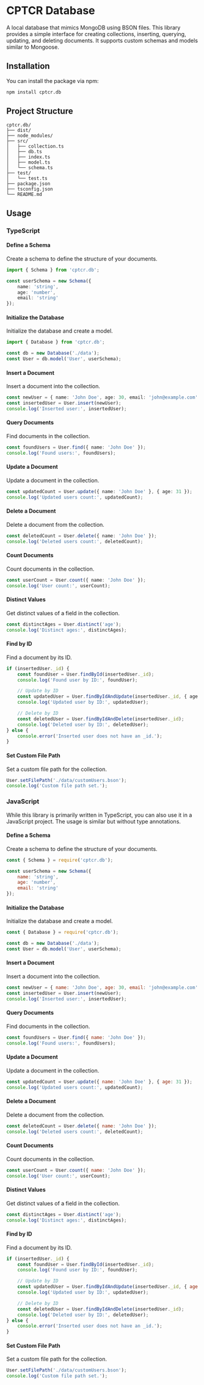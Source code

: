 
# CPTCR Database

A local database that mimics MongoDB using BSON files. This library provides a simple interface for creating collections, inserting, querying, updating, and deleting documents. It supports custom schemas and models similar to Mongoose.

## Installation

You can install the package via npm:

```sh
npm install cptcr.db
```

## Project Structure

```
cptcr.db/
├── dist/
├── node_modules/
├── src/
│   ├── collection.ts
│   ├── db.ts
│   ├── index.ts
│   ├── model.ts
│   └── schema.ts
├── test/
│   └── test.ts
├── package.json
├── tsconfig.json
└── README.md
```

## Usage

### TypeScript

#### Define a Schema

Create a schema to define the structure of your documents.

```typescript
import { Schema } from 'cptcr.db';

const userSchema = new Schema({
    name: 'string',
    age: 'number',
    email: 'string'
});
```

#### Initialize the Database

Initialize the database and create a model.

```typescript
import { Database } from 'cptcr.db';

const db = new Database('./data');
const User = db.model('User', userSchema);
```

#### Insert a Document

Insert a document into the collection.

```typescript
const newUser = { name: 'John Doe', age: 30, email: 'john@example.com' };
const insertedUser = User.insert(newUser);
console.log('Inserted user:', insertedUser);
```

#### Query Documents

Find documents in the collection.

```typescript
const foundUsers = User.find({ name: 'John Doe' });
console.log('Found users:', foundUsers);
```

#### Update a Document

Update a document in the collection.

```typescript
const updatedCount = User.update({ name: 'John Doe' }, { age: 31 });
console.log('Updated users count:', updatedCount);
```

#### Delete a Document

Delete a document from the collection.

```typescript
const deletedCount = User.delete({ name: 'John Doe' });
console.log('Deleted users count:', deletedCount);
```

#### Count Documents

Count documents in the collection.

```typescript
const userCount = User.count({ name: 'John Doe' });
console.log('User count:', userCount);
```

#### Distinct Values

Get distinct values of a field in the collection.

```typescript
const distinctAges = User.distinct('age');
console.log('Distinct ages:', distinctAges);
```

#### Find by ID

Find a document by its ID.

```typescript
if (insertedUser._id) {
    const foundUser = User.findById(insertedUser._id);
    console.log('Found user by ID:', foundUser);

    // Update by ID
    const updatedUser = User.findByIdAndUpdate(insertedUser._id, { age: 32 });
    console.log('Updated user by ID:', updatedUser);

    // Delete by ID
    const deletedUser = User.findByIdAndDelete(insertedUser._id);
    console.log('Deleted user by ID:', deletedUser);
} else {
    console.error('Inserted user does not have an _id.');
}
```

#### Set Custom File Path

Set a custom file path for the collection.

```typescript
User.setFilePath('./data/customUsers.bson');
console.log('Custom file path set.');
```

### JavaScript

While this library is primarily written in TypeScript, you can also use it in a JavaScript project. The usage is similar but without type annotations.

#### Define a Schema

Create a schema to define the structure of your documents.

```javascript
const { Schema } = require('cptcr.db');

const userSchema = new Schema({
    name: 'string',
    age: 'number',
    email: 'string'
});
```

#### Initialize the Database

Initialize the database and create a model.

```javascript
const { Database } = require('cptcr.db');

const db = new Database('./data');
const User = db.model('User', userSchema);
```

#### Insert a Document

Insert a document into the collection.

```javascript
const newUser = { name: 'John Doe', age: 30, email: 'john@example.com' };
const insertedUser = User.insert(newUser);
console.log('Inserted user:', insertedUser);
```

#### Query Documents

Find documents in the collection.

```javascript
const foundUsers = User.find({ name: 'John Doe' });
console.log('Found users:', foundUsers);
```

#### Update a Document

Update a document in the collection.

```javascript
const updatedCount = User.update({ name: 'John Doe' }, { age: 31 });
console.log('Updated users count:', updatedCount);
```

#### Delete a Document

Delete a document from the collection.

```javascript
const deletedCount = User.delete({ name: 'John Doe' });
console.log('Deleted users count:', deletedCount);
```

#### Count Documents

Count documents in the collection.

```javascript
const userCount = User.count({ name: 'John Doe' });
console.log('User count:', userCount);
```

#### Distinct Values

Get distinct values of a field in the collection.

```javascript
const distinctAges = User.distinct('age');
console.log('Distinct ages:', distinctAges);
```

#### Find by ID

Find a document by its ID.

```javascript
if (insertedUser._id) {
    const foundUser = User.findById(insertedUser._id);
    console.log('Found user by ID:', foundUser);

    // Update by ID
    const updatedUser = User.findByIdAndUpdate(insertedUser._id, { age: 32 });
    console.log('Updated user by ID:', updatedUser);

    // Delete by ID
    const deletedUser = User.findByIdAndDelete(insertedUser._id);
    console.log('Deleted user by ID:', deletedUser);
} else {
    console.error('Inserted user does not have an _id.');
}
```

#### Set Custom File Path

Set a custom file path for the collection.

```javascript
User.setFilePath('./data/customUsers.bson');
console.log('Custom file path set.');
```
